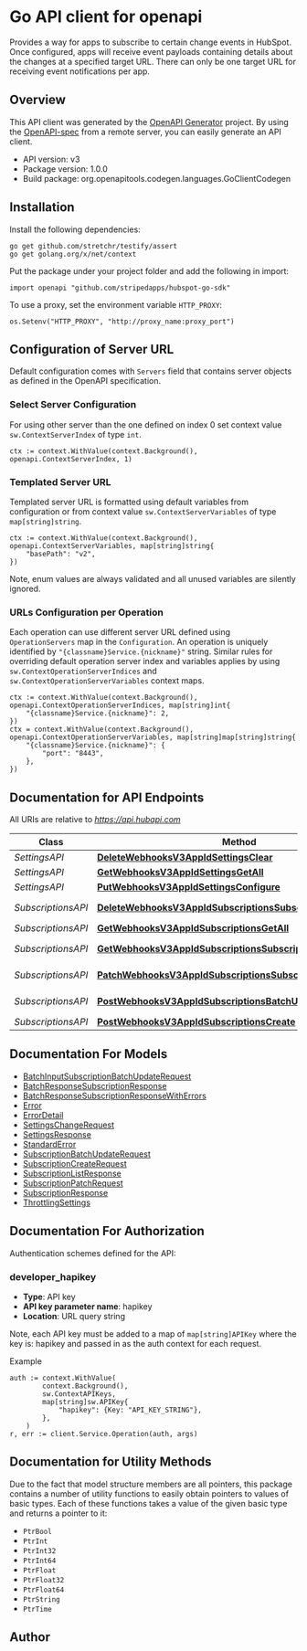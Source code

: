 # Go API client for openapi

Provides a way for apps to subscribe to certain change events in HubSpot. Once configured, apps will receive event payloads containing details about the changes at a specified target URL. There can only be one target URL for receiving event notifications per app.

## Overview
This API client was generated by the [OpenAPI Generator](https://openapi-generator.tech) project.  By using the [OpenAPI-spec](https://www.openapis.org/) from a remote server, you can easily generate an API client.

- API version: v3
- Package version: 1.0.0
- Build package: org.openapitools.codegen.languages.GoClientCodegen

## Installation

Install the following dependencies:

```shell
go get github.com/stretchr/testify/assert
go get golang.org/x/net/context
```

Put the package under your project folder and add the following in import:

```golang
import openapi "github.com/stripedapps/hubspot-go-sdk"
```

To use a proxy, set the environment variable `HTTP_PROXY`:

```golang
os.Setenv("HTTP_PROXY", "http://proxy_name:proxy_port")
```

## Configuration of Server URL

Default configuration comes with `Servers` field that contains server objects as defined in the OpenAPI specification.

### Select Server Configuration

For using other server than the one defined on index 0 set context value `sw.ContextServerIndex` of type `int`.

```golang
ctx := context.WithValue(context.Background(), openapi.ContextServerIndex, 1)
```

### Templated Server URL

Templated server URL is formatted using default variables from configuration or from context value `sw.ContextServerVariables` of type `map[string]string`.

```golang
ctx := context.WithValue(context.Background(), openapi.ContextServerVariables, map[string]string{
	"basePath": "v2",
})
```

Note, enum values are always validated and all unused variables are silently ignored.

### URLs Configuration per Operation

Each operation can use different server URL defined using `OperationServers` map in the `Configuration`.
An operation is uniquely identified by `"{classname}Service.{nickname}"` string.
Similar rules for overriding default operation server index and variables applies by using `sw.ContextOperationServerIndices` and `sw.ContextOperationServerVariables` context maps.

```golang
ctx := context.WithValue(context.Background(), openapi.ContextOperationServerIndices, map[string]int{
	"{classname}Service.{nickname}": 2,
})
ctx = context.WithValue(context.Background(), openapi.ContextOperationServerVariables, map[string]map[string]string{
	"{classname}Service.{nickname}": {
		"port": "8443",
	},
})
```

## Documentation for API Endpoints

All URIs are relative to *https://api.hubapi.com*

Class | Method | HTTP request | Description
------------ | ------------- | ------------- | -------------
*SettingsAPI* | [**DeleteWebhooksV3AppIdSettingsClear**](docs/SettingsAPI.md#deletewebhooksv3appidsettingsclear) | **Delete** /webhooks/v3/{appId}/settings | 
*SettingsAPI* | [**GetWebhooksV3AppIdSettingsGetAll**](docs/SettingsAPI.md#getwebhooksv3appidsettingsgetall) | **Get** /webhooks/v3/{appId}/settings | 
*SettingsAPI* | [**PutWebhooksV3AppIdSettingsConfigure**](docs/SettingsAPI.md#putwebhooksv3appidsettingsconfigure) | **Put** /webhooks/v3/{appId}/settings | 
*SubscriptionsAPI* | [**DeleteWebhooksV3AppIdSubscriptionsSubscriptionIdArchive**](docs/SubscriptionsAPI.md#deletewebhooksv3appidsubscriptionssubscriptionidarchive) | **Delete** /webhooks/v3/{appId}/subscriptions/{subscriptionId} | 
*SubscriptionsAPI* | [**GetWebhooksV3AppIdSubscriptionsGetAll**](docs/SubscriptionsAPI.md#getwebhooksv3appidsubscriptionsgetall) | **Get** /webhooks/v3/{appId}/subscriptions | 
*SubscriptionsAPI* | [**GetWebhooksV3AppIdSubscriptionsSubscriptionIdGetById**](docs/SubscriptionsAPI.md#getwebhooksv3appidsubscriptionssubscriptionidgetbyid) | **Get** /webhooks/v3/{appId}/subscriptions/{subscriptionId} | 
*SubscriptionsAPI* | [**PatchWebhooksV3AppIdSubscriptionsSubscriptionIdUpdate**](docs/SubscriptionsAPI.md#patchwebhooksv3appidsubscriptionssubscriptionidupdate) | **Patch** /webhooks/v3/{appId}/subscriptions/{subscriptionId} | 
*SubscriptionsAPI* | [**PostWebhooksV3AppIdSubscriptionsBatchUpdateUpdateBatch**](docs/SubscriptionsAPI.md#postwebhooksv3appidsubscriptionsbatchupdateupdatebatch) | **Post** /webhooks/v3/{appId}/subscriptions/batch/update | 
*SubscriptionsAPI* | [**PostWebhooksV3AppIdSubscriptionsCreate**](docs/SubscriptionsAPI.md#postwebhooksv3appidsubscriptionscreate) | **Post** /webhooks/v3/{appId}/subscriptions | 


## Documentation For Models

 - [BatchInputSubscriptionBatchUpdateRequest](docs/BatchInputSubscriptionBatchUpdateRequest.md)
 - [BatchResponseSubscriptionResponse](docs/BatchResponseSubscriptionResponse.md)
 - [BatchResponseSubscriptionResponseWithErrors](docs/BatchResponseSubscriptionResponseWithErrors.md)
 - [Error](docs/Error.md)
 - [ErrorDetail](docs/ErrorDetail.md)
 - [SettingsChangeRequest](docs/SettingsChangeRequest.md)
 - [SettingsResponse](docs/SettingsResponse.md)
 - [StandardError](docs/StandardError.md)
 - [SubscriptionBatchUpdateRequest](docs/SubscriptionBatchUpdateRequest.md)
 - [SubscriptionCreateRequest](docs/SubscriptionCreateRequest.md)
 - [SubscriptionListResponse](docs/SubscriptionListResponse.md)
 - [SubscriptionPatchRequest](docs/SubscriptionPatchRequest.md)
 - [SubscriptionResponse](docs/SubscriptionResponse.md)
 - [ThrottlingSettings](docs/ThrottlingSettings.md)


## Documentation For Authorization


Authentication schemes defined for the API:
### developer_hapikey

- **Type**: API key
- **API key parameter name**: hapikey
- **Location**: URL query string

Note, each API key must be added to a map of `map[string]APIKey` where the key is: hapikey and passed in as the auth context for each request.

Example

```golang
auth := context.WithValue(
		context.Background(),
		sw.ContextAPIKeys,
		map[string]sw.APIKey{
			"hapikey": {Key: "API_KEY_STRING"},
		},
	)
r, err := client.Service.Operation(auth, args)
```


## Documentation for Utility Methods

Due to the fact that model structure members are all pointers, this package contains
a number of utility functions to easily obtain pointers to values of basic types.
Each of these functions takes a value of the given basic type and returns a pointer to it:

* `PtrBool`
* `PtrInt`
* `PtrInt32`
* `PtrInt64`
* `PtrFloat`
* `PtrFloat32`
* `PtrFloat64`
* `PtrString`
* `PtrTime`

## Author



